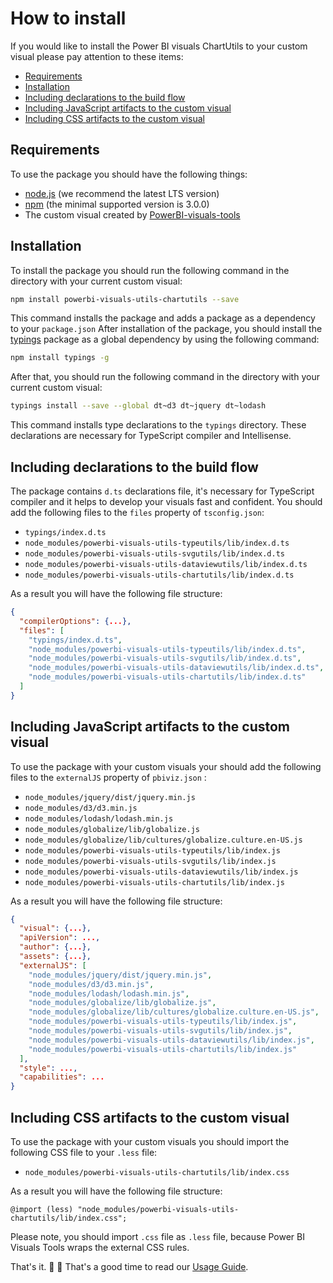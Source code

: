 # How to install
If you would like to install the Power BI visuals ChartUtils to your custom visual please pay attention to these items:
* [Requirements](#requirements)
* [Installation](#installation)
* [Including declarations to the build flow](#including-declarations-to-the-build-flow)
* [Including JavaScript artifacts to the custom visual](#including-javascript-artifacts-to-the-custom-visual)
* [Including CSS artifacts to the custom visual](#including-css-artifacts-to-the-custom-visual)

## Requirements
To use the package you should have the following things:
* [node.js](https://nodejs.org) (we recommend the latest LTS version)
* [npm](https://www.npmjs.com/) (the minimal supported version is 3.0.0)
* The custom visual created by [PowerBI-visuals-tools](https://github.com/Microsoft/PowerBI-visuals-tools)

## Installation
To install the package you should run the following command in the directory with your current custom visual:

```bash
npm install powerbi-visuals-utils-chartutils --save
```

This command installs the package and adds a package as a dependency to your ```package.json```
After installation of the package, you should install the [typings](https://www.npmjs.com/package/typings) package as a global dependency by using the following command:
```bash
npm install typings -g
```

After that, you should run the following command in the directory with your current custom visual:
```bash
typings install --save --global dt~d3 dt~jquery dt~lodash
```

This command installs type declarations to the ```typings``` directory. These declarations are necessary for TypeScript compiler and Intellisense.

## Including declarations to the build flow
The package contains ```d.ts``` declarations file, it's necessary for TypeScript compiler and it helps to develop your visuals fast and confident. You should add the following files to the ```files``` property of ```tsconfig.json```:
* ```typings/index.d.ts```
* ```node_modules/powerbi-visuals-utils-typeutils/lib/index.d.ts```
* ```node_modules/powerbi-visuals-utils-svgutils/lib/index.d.ts```
* ```node_modules/powerbi-visuals-utils-dataviewutils/lib/index.d.ts```
* ```node_modules/powerbi-visuals-utils-chartutils/lib/index.d.ts```

As a result you will have the following file structure:
```json
{
  "compilerOptions": {...},
  "files": [
    "typings/index.d.ts",
    "node_modules/powerbi-visuals-utils-typeutils/lib/index.d.ts",
    "node_modules/powerbi-visuals-utils-svgutils/lib/index.d.ts",
    "node_modules/powerbi-visuals-utils-dataviewutils/lib/index.d.ts",
    "node_modules/powerbi-visuals-utils-chartutils/lib/index.d.ts"
  ]
}
```

## Including JavaScript artifacts to the custom visual
To use the package with your custom visuals your should add the following files to the ```externalJS``` property of ```pbiviz.json``` :
* ```node_modules/jquery/dist/jquery.min.js```
* ```node_modules/d3/d3.min.js```
* ```node_modules/lodash/lodash.min.js```
* ```node_modules/globalize/lib/globalize.js```
* ```node_modules/globalize/lib/cultures/globalize.culture.en-US.js```
* ```node_modules/powerbi-visuals-utils-typeutils/lib/index.js```
* ```node_modules/powerbi-visuals-utils-svgutils/lib/index.js```
* ```node_modules/powerbi-visuals-utils-dataviewutils/lib/index.js```
* ```node_modules/powerbi-visuals-utils-chartutils/lib/index.js```

As a result you will have the following file structure:
```json
{
  "visual": {...},
  "apiVersion": ...,
  "author": {...},
  "assets": {...},
  "externalJS": [
    "node_modules/jquery/dist/jquery.min.js",
    "node_modules/d3/d3.min.js",
    "node_modules/lodash/lodash.min.js",
    "node_modules/globalize/lib/globalize.js",
    "node_modules/globalize/lib/cultures/globalize.culture.en-US.js",
    "node_modules/powerbi-visuals-utils-typeutils/lib/index.js",
    "node_modules/powerbi-visuals-utils-svgutils/lib/index.js",
    "node_modules/powerbi-visuals-utils-dataviewutils/lib/index.js",
    "node_modules/powerbi-visuals-utils-chartutils/lib/index.js"
  ],
  "style": ...,
  "capabilities": ...
}
```

## Including CSS artifacts to the custom visual
To use the package with your custom visuals you should import the following CSS file to your ```.less``` file:

* ```node_modules/powerbi-visuals-utils-chartutils/lib/index.css```

As a result you will have the following file structure:
```less
@import (less) "node_modules/powerbi-visuals-utils-chartutils/lib/index.css";
```

Please note, you should import ```.css``` file as ```.less``` file, because Power BI Visuals Tools wraps the external CSS rules.

That's it. :rocket: :metal: That's a good time to read our [Usage Guide](./usage-guide.md).
